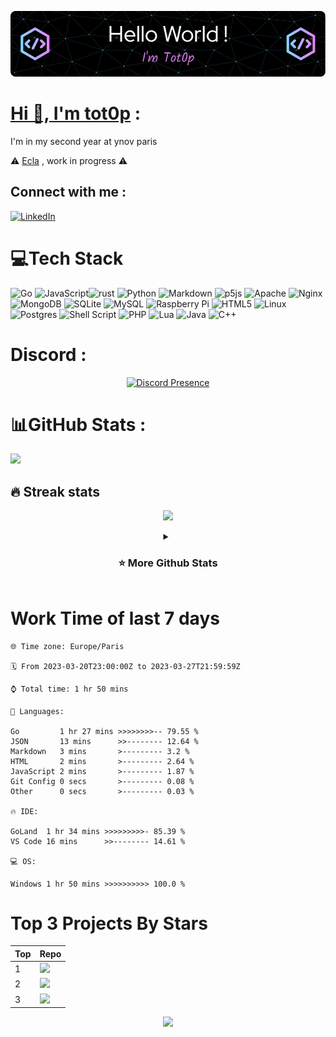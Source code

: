 <div align="center">

[![Typing SVG](./img/github-header-image.png)](https://github.com/tot0p/Hello-World)

</div>

# [Hi 👋, I'm tot0p](https://tot0p.github.io/tot0p/) :
I'm in my second year at ynov paris


⚠️ [Ecla](https://github.com/Eclalang) , work in progress ⚠️


## Connect with me :
[![LinkedIn](https://img.shields.io/badge/LinkedIn-%230077B5.svg?logo=linkedin&logoColor=white)](https://linkedin.com/in/thomas-lemaitre78) 

# 💻Tech Stack
![Go](https://img.shields.io/badge/go-%2300ADD8.svg?style=for-the-badge&logo=go&logoColor=white) ![JavaScript](https://img.shields.io/badge/javascript-%23323330.svg?style=for-the-badge&logo=javascript&logoColor=%23F7DF1E)![rust](https://img.shields.io/badge/Rust-000000?style=for-the-badge&logo=rust&logoColor=white) ![Python](https://img.shields.io/badge/python-3670A0?style=for-the-badge&logo=python&logoColor=ffdd54) ![Markdown](https://img.shields.io/badge/markdown-%23000000.svg?style=for-the-badge&logo=markdown&logoColor=white) ![p5js](https://img.shields.io/badge/p5.js-ED225D?style=for-the-badge&logo=p5.js&logoColor=FFFFFF) ![Apache](https://img.shields.io/badge/apache-%23D42029.svg?style=for-the-badge&logo=apache&logoColor=white) ![Nginx](https://img.shields.io/badge/nginx-%23009639.svg?style=for-the-badge&logo=nginx&logoColor=white) ![MongoDB](https://img.shields.io/badge/MongoDB-%234ea94b.svg?style=for-the-badge&logo=mongodb&logoColor=white) ![SQLite](https://img.shields.io/badge/sqlite-%2307405e.svg?style=for-the-badge&logo=sqlite&logoColor=white) ![MySQL](https://img.shields.io/badge/mysql-%2300f.svg?style=for-the-badge&logo=mysql&logoColor=white) ![Raspberry Pi](https://img.shields.io/badge/-RaspberryPi-C51A4A?style=for-the-badge&logo=Raspberry-Pi) ![HTML5](https://img.shields.io/badge/html5-%23E34F26.svg?style=for-the-badge&logo=html5&logoColor=white) ![Linux](https://img.shields.io/badge/Linux-FCC624?style=for-the-badge&logo=linux&logoColor=black) ![Postgres](https://img.shields.io/badge/postgres-%23316192.svg?style=for-the-badge&logo=postgresql&logoColor=white) ![Shell Script](https://img.shields.io/badge/shell_script-%23121011.svg?style=for-the-badge&logo=gnu-bash&logoColor=white) ![PHP](https://img.shields.io/badge/php-%23777BB4.svg?style=for-the-badge&logo=php&logoColor=white)  ![Lua](https://img.shields.io/badge/lua-%232C2D72.svg?style=for-the-badge&logo=lua&logoColor=white) ![Java](https://img.shields.io/badge/java-%23ED8B00.svg?style=for-the-badge&logo=java&logoColor=white) ![C++](https://img.shields.io/badge/c++-%2300599C.svg?style=for-the-badge&logo=c%2B%2B&logoColor=white)

# Discord :

<div align="center">


[![Discord Presence](https://lanyard.cnrad.dev/api/441196551248019460?idleMessage=I%20do%20nothing)](https://discord.com/users/441196551248019460)
  
  
</div>


# 📊GitHub Stats :

![](https://github-readme-activity-graph.cyclic.app/graph?username=tot0p&theme=react-dark)

## 🔥 Streak stats

<div align="center">

![](https://github-readme-streak-stats.herokuapp.com/?user=Tot0p&theme=gruvbox&hide_border=true)

</div>

<details align="center"> 
  <summary><h3>⭐ More Github Stats </h3></summary>
  
<img src="https://github-readme-stats.vercel.app/api/top-langs/?username=tot0p&theme=gruvbox&hide_border=true&layout=compact&langs_count=10&hide=HTML,CSS" height="192px"/>
<img src="https://github-readme-stats.vercel.app/api?username=tot0p&theme=gruvbox&hide_border=true&include_all_commits=true&count_private=false" height="192px"/>
</details>

# Work Time of last 7 days

<!--WAKATIME-->
```text
🌐 Time zone: Europe/Paris

🗓️ From 2023-03-20T23:00:00Z to 2023-03-27T21:59:59Z

⌚ Total time: 1 hr 50 mins

💬 Languages:

Go         1 hr 27 mins >>>>>>>>-- 79.55 %
JSON       13 mins      >>-------- 12.64 %
Markdown   3 mins       >--------- 3.2 %
HTML       2 mins       >--------- 2.64 %
JavaScript 2 mins       >--------- 1.87 %
Git Config 0 secs       >--------- 0.08 %
Other      0 secs       >--------- 0.03 %

🔥 IDE:

GoLand  1 hr 34 mins >>>>>>>>>- 85.39 %
VS Code 16 mins      >>-------- 14.61 %

💻 OS:

Windows 1 hr 50 mins >>>>>>>>>> 100.0 %
```
<!--/WAKATIME-->


# Top 3 Projects By Stars

<div align="center">

<!--TABLE-->
|Top|                                                                                                 Repo                                                                                                |
|---|-----------------------------------------------------------------------------------------------------------------------------------------------------------------------------------------------------|
| 1 |        <a href="https://github.com/tot0p/Hello-World"><img src="https://denvercoder1-github-readme-stats.vercel.app/api/pin/?username=tot0p&repo=Hello-World&theme=dark" width="480px"/></a>        |
| 2 |           <a href="https://github.com/tot0p/ColorHit"><img src="https://denvercoder1-github-readme-stats.vercel.app/api/pin/?username=tot0p&repo=ColorHit&theme=dark" width="480px"/></a>           |
| 3 |<a href="https://github.com/tot0p/Space-ship-shooting"><img src="https://denvercoder1-github-readme-stats.vercel.app/api/pin/?username=tot0p&repo=Space-ship-shooting&theme=dark" width="480px"/></a>|
<!--/TABLE-->

![](https://visitor-badge.laobi.icu/badge?page_id=tot0p.tot0p)
  
</div>






